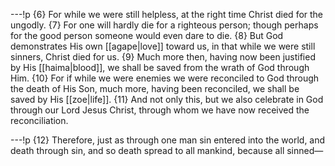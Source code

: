 ---!p
{6} For while we were still helpless, at the right time Christ died for the ungodly. {7} For one will hardly die for a righteous person; though perhaps for the good person someone would even dare to die. {8} But God demonstrates His own [[agape|love]] toward us, in that while we were still sinners, Christ died for us. {9} Much more then, having now been justified by His [[haima|blood]], we shall be saved from the wrath of God through Him. {10} For if while we were enemies we were reconciled to God through the death of His Son, much more, having been reconciled, we shall be saved by His [[zoe|life]]. {11} And not only this, but we also celebrate in God through our Lord Jesus Christ, through whom we have now received the reconciliation.

---!p
{12} Therefore, just as through one man sin entered into the world, and death through sin, and so death spread to all mankind, because all sinned—
